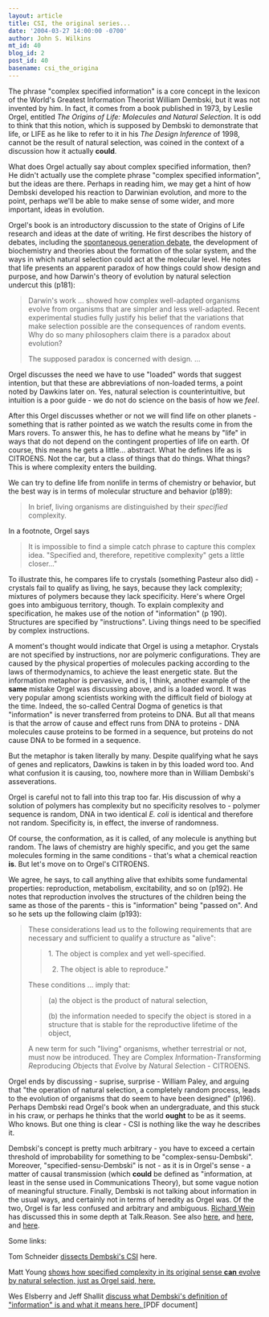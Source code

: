 ```yaml
---
layout: article
title: CSI, the original series...
date: '2004-03-27 14:00:00 -0700'
author: John S. Wilkins
mt_id: 40
blog_id: 2
post_id: 40
basename: csi_the_origina
---
```

The phrase "complex specified information" is a core concept in the lexicon of the World's Greatest Information Theorist William Dembski, but it was not invented by him. In fact, it comes from a book published in 1973, by Leslie Orgel, entitled <i>The Origins of Life: Molecules and Natural Selection</i>. It is odd to think that this notion, which is supposed by Dembski to demonstrate that life, or LIFE as he like to refer to it in his <i>The Design Inference</i> of 1998, cannot be the result of natural selection, was coined in the context of a discussion how it actually <b>could</b>.

What does Orgel actually say about complex specified information, then? He didn't actually use the complete phrase "complex specified information", but the ideas are there. Perhaps in reading him, we may get a hint of how Dembski developed his reaction to Darwinian evolution, and more to the point, perhaps we'll be able to make sense of some wider, and more important, ideas in evolution.

<!--more-->

Orgel's book is an introductory discussion to the state of Origins of Life research and ideas at the date of writing. He first describes the history of debates, including the <A HREF ="http://members.dodo.com.au/~wilkinsjandp/Spontaneous/index.html">spontaneous generation debate</a>, the development of biochemistry and theories about the formation of the solar system, and the ways in which natural selection could act at the molecular level. He notes that life presents an apparent paradox of how things could show design and purpose, and how Darwin's theory of evolution by natural selection undercut this (p181):

<blockquote>Darwin's work ... showed how complex well-adapted organisms evolve from organisms that are simpler and less well-adapted. Recent experimental studies fully justify his belief that the variations that make selection possible are the consequences of random events. Why do so many philosophers claim there is a paradox about evolution?

The supposed paradox is concerned with design. ...</blockquote>

Orgel discusses the need we have to use "loaded" words that suggest intention, but that these are abbreviations of non-loaded terms, a point noted by Dawkins later on. Yes, natural selection is counterintuitive, but intuition is a poor guide - we do not do science on the basis of how we <i>feel</i>.

After this Orgel discusses whether or not we will find life on other planets - something that is rather pointed as we watch the results come in from the Mars rovers. To answer this, he has to define what he means by "life" in ways that do not depend on the contingent properties of life on earth. Of course, this means he gets a little... abstract. What he defines life as is CITROENS. Not the car, but a class of things that do things. What things? This is where complexity enters the building.

We can try to define life from nonlife in terms of chemistry or behavior, but the best way is in terms of molecular structure and behavior (p189):

<blockquote>In brief, living organisms are distinguished by their <i>specified</i> complexity.</blockquote>

In a footnote, Orgel says
<blockquote>It is impossible to find a simple catch phrase to capture this complex idea. "Specified and, therefore, repetitive complexity" gets a little closer..."</blockquote>

To illustrate this, he compares life to crystals (something Pasteur also did) - crystals fail to qualify as living, he says, because they lack complexity; mixtures of polymers because they lack specificity. Here's where Orgel goes into ambiguous territory, though. To explain complexity and specification, he makes use of the notion of "information" (p 190). Structures are specified by "instructions". Living things need to be specified by complex instructions.

A moment's thought would indicate that Orgel is using a metaphor. Crystals are not specified by instructions, nor are polymeric configurations. They are caused by the physical properties of molecules packing according to the laws of thermodynamics, to achieve the least energetic state. But the information metaphor is pervasive, and is, I think, another example of the <b>same</b> mistake Orgel was discussing above, and is a loaded word. It was very popular among scientists working with the difficult field of biology at the time. Indeed, the so-called Central Dogma of genetics is that "information" is never transferred from proteins to DNA. But all that means is that the arrow of cause and effect runs from DNA to proteins - DNA molecules cause proteins to be formed in a sequence, but proteins do not cause DNA to be formed in a sequence.

But the metaphor is taken literally by many. Despite qualifying what he says of genes and replicators, Dawkins is taken in by this loaded word too. And what confusion it is causing, too, nowhere more than in William Dembski's asseverations.

Orgel is careful not to fall into this trap too far. His discussion of why a solution of polymers has complexity but no specificity resolves to - polymer sequence is random, DNA in two identical <i>E. coli</i> is identical and therefore not random. Specificity is, in effect, the inverse of randomness.

Of course, the conformation, as it is called, of any molecule is anything but random. The laws of chemistry are highly specific, and you get the same molecules forming in the same conditions - that's what a chemical reaction <b>is</b>. But let's move on to Orgel's CITROENS.

We agree, he says, to call anything alive that exhibits some fundamental properties: reproduction, metabolism, excitability, and so on (p192). He notes that reproduction involves the structures of the children being the same as those of the parents - this is "information" being "passed on". And so he sets up the following claim (p193):

<blockquote>These considerations lead us to the following requirements that are necessary and sufficient to qualify a structure as "alive":
<blockquote>1. The object is complex and yet well-specified.

2. The object is able to reproduce."</blockquote>
These conditions ... imply that:
<blockquote>(a) the object is the product of natural selection,

(b) the information needed to specify the object is stored in a structure that is stable for the reproductive lifetime of the object, </blockquote>A new term for such "living" organisms, whether terrestrial or not, must now be introduced. They are <i>C</i>omplex <i>I</i>nformation-<i>T</i>ransforming <i>R</i>eproducing <i>O</i>bjects that <i>E</i>volve by <i>N</i>atural <i>S</i>election - CITROENS.</blockquote>

Orgel ends by discussing - suprise, surprise - William Paley, and arguing that "the operation of natural selection, a completely random process, leads to the evolution of organisms that do seem to have been designed" (p196). Perhaps Dembski read Orgel's book when an undergraduate, and this stuck in his craw, or perhaps he thinks that the world <b>ought</b> to be as it seems. Who knows. But one thing is clear - CSI is nothing like the way he describes it.

Dembski's concept is pretty much arbitrary - you have to exceed a certain threshold of improbability for something to be "complex-sensu-Dembski". Moreover, "specified-sensu-Dembski" is not - as it is in Orgel's sense - a matter of causal transmission (which <b>could</b> be defined as "information, at least in the sense used in Communications Theory), but some vague notion of meaningful structure. Finally, Dembski is not talking about information in the usual ways, and certainly not in terms of heredity as Orgel was. Of the two, Orgel is far less confused and arbitrary and ambiguous. <A HREF ="http://www.talkreason.org/articles/Designer.cfm">Richard Wein</a> has discussed this in some depth at Talk.Reason. See also <A HREF ="http://www.metanexus.net/metanexus_online/show_article.asp?7114">here</a>, and <A HREF ="http://www.metanexus.net/metanexus_online/show_article.asp?7139">here</a>, and <A HREF ="http://www.talkorigins.org/design/faqs/nfl/">here</a>.

Some links:

Tom Schneider <A HREF ="http://www.lecb.ncifcrf.gov/~toms/paper/ev/dembski/specified.complexity.html">dissects Dembski's CSI</a> here.

Matt Young <A HREF ="http://www.pcts.org/journal/young2002a.html">shows how specified complexity in its original sense <b>can</b> evolve by natural selection, just as Orgel said, here.</a>

Wes Elsberry and Jeff Shallit <A HREF ="http://www.talkreason.org/articles/eandsdembski.pdf">discuss what Dembski's definition of "information" is and what it means here. </a> [PDF document]
